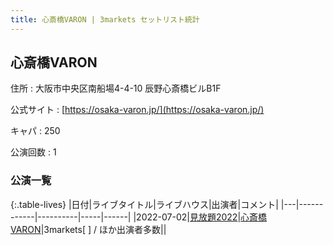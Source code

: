 ```yaml
---
title: 心斎橋VARON | 3markets セットリスト統計
---
```

## 心斎橋VARON

住所
:    大阪市中央区南船場4-4-10 辰野心斎橋ビルB1F

公式サイト
:    [https://osaka-varon.jp/](https://osaka-varon.jp/)

キャパ
:    250

公演回数
: 1


### 公演一覧

{:.table-lives}
|日付|ライブタイトル|ライブハウス|出演者|コメント|
|---|------------|----------|-----|------|
|<span class="nowrap">2022-07-02</span>|[見放題2022](live023.html)|[心斎橋VARON](livehouse038.html)|3markets[ ] / ほか出演者多数||
